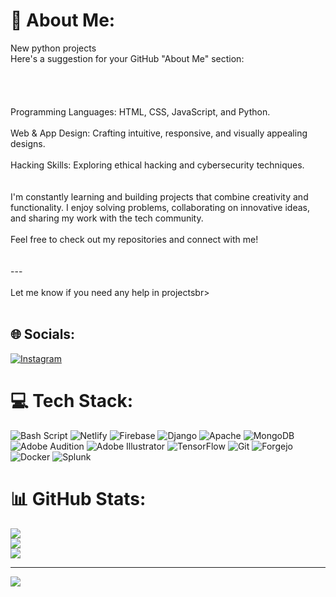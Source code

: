 # 💫 About Me:
New python projects<br>Here's a suggestion for your GitHub "About Me" section:<br><br><br><br><br>Programming Languages: HTML, CSS, JavaScript, and Python.<br><br>Web & App Design: Crafting intuitive, responsive, and visually appealing designs.<br><br>Hacking Skills: Exploring ethical hacking and cybersecurity techniques.<br><br><br>I'm constantly learning and building projects that combine creativity and functionality. I enjoy solving problems, collaborating on innovative ideas, and sharing my work with the tech community.<br><br>Feel free to check out my repositories and connect with me!<br><br><br>---<br><br>Let me know if you need any help in projectsbr><br><br>


## 🌐 Socials:
[![Instagram](https://img.shields.io/badge/Instagram-%23E4405F.svg?logo=Instagram&logoColor=white)](https://instagram.com/m.musaibbhat.0) 

# 💻 Tech Stack:
![Bash Script](https://img.shields.io/badge/bash_script-%23121011.svg?style=for-the-badge&logo=gnu-bash&logoColor=white) ![Netlify](https://img.shields.io/badge/netlify-%23000000.svg?style=for-the-badge&logo=netlify&logoColor=#00C7B7) ![Firebase](https://img.shields.io/badge/firebase-%23039BE5.svg?style=for-the-badge&logo=firebase) ![Django](https://img.shields.io/badge/django-%23092E20.svg?style=for-the-badge&logo=django&logoColor=white) ![Apache](https://img.shields.io/badge/apache-%23D42029.svg?style=for-the-badge&logo=apache&logoColor=white) ![MongoDB](https://img.shields.io/badge/MongoDB-%234ea94b.svg?style=for-the-badge&logo=mongodb&logoColor=white) ![Adobe Audition](https://img.shields.io/badge/Adobe%20Audition-9999FF.svg?style=for-the-badge&logo=Adobe%20Audition&logoColor=white) ![Adobe Illustrator](https://img.shields.io/badge/adobe%20illustrator-%23FF9A00.svg?style=for-the-badge&logo=adobe%20illustrator&logoColor=white) ![TensorFlow](https://img.shields.io/badge/TensorFlow-%23FF6F00.svg?style=for-the-badge&logo=TensorFlow&logoColor=white) ![Git](https://img.shields.io/badge/git-%23F05033.svg?style=for-the-badge&logo=git&logoColor=white) ![Forgejo](https://img.shields.io/badge/forgejo-%23FB923C.svg?style=for-the-badge&logo=forgejo&logoColor=white) ![Docker](https://img.shields.io/badge/docker-%230db7ed.svg?style=for-the-badge&logo=docker&logoColor=white) ![Splunk](https://img.shields.io/badge/splunk-%23000000.svg?style=for-the-badge&logo=splunk&logoColor=white)
# 📊 GitHub Stats:
![](https://github-readme-stats.vercel.app/api?username=Musaib4950e&theme=dark&hide_border=false&include_all_commits=false&count_private=false)<br/>
![](https://github-readme-streak-stats.herokuapp.com/?user=Musaib4950e&theme=dark&hide_border=false)<br/>
![](https://github-readme-stats.vercel.app/api/top-langs/?username=Musaib4950e&theme=dark&hide_border=false&include_all_commits=false&count_private=false&layout=compact)

---
[![](https://visitcount.itsvg.in/api?id=Musaib4950e&icon=0&color=0)](https://visitcount.itsvg.in)

<!-- Proudly created with GPRM ( https://gprm.itsvg.in ) -->
